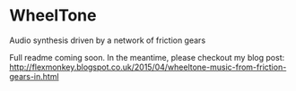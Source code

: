 # WheelTone
Audio synthesis driven by a network of friction gears

Full readme coming soon. In the meantime, please checkout my blog post: http://flexmonkey.blogspot.co.uk/2015/04/wheeltone-music-from-friction-gears-in.html
